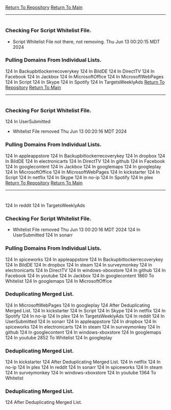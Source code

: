 [Return To Repository](https://github.com/DigitalWarrior/piholeparser/)
[Return To Main](https://github.com/DigitalWarrior/piholeparser/blob/master/RecentRunLogs/Mainlog.md)
____________________________________
# 
### Checking For Script Whitelist File.
* Script Whitelist File not there, not removing. Thu Jun 13 00:20:15 MDT 2024
### Pulling Domains From Individual Lists.
124 In Backupbitlockerrecoverykey
124 In BildDE
124 In DirectTV
124 In Facebook
124 In Jackbox
124 In MicrosoftOffice
124 In MicrosoftWebPages
124 In Script
124 In Skype
124 In Spotify
124 In TargetsWeeklyAds
[Return To Repository](https://github.com/DigitalWarrior/piholeparser/)
[Return To Main](https://github.com/DigitalWarrior/piholeparser/blob/master/RecentRunLogs/Mainlog.md)
____________________________________
# 
### Checking For Script Whitelist File.
124 In UserSubmitted
* Whitelist File removed Thu Jun 13 00:20:16 MDT 2024
### Pulling Domains From Individual Lists.
124 In appleappstore
124 In Backupbitlockerrecoverykey
124 In dropbox
124 In BildDE
124 In electronicarts
124 In DirectTV
124 In github
124 In Facebook
124 In googlecontent
124 In Jackbox
124 In googlemaps
124 In googleplay
124 In MicrosoftOffice
124 In MicrosoftWebPages
124 In kickstarter
124 In Script
124 In netflix
124 In Skype
124 In no-ip
124 In Spotify
124 In plex
[Return To Repository](https://github.com/DigitalWarrior/piholeparser/)
[Return To Main](https://github.com/DigitalWarrior/piholeparser/blob/master/RecentRunLogs/Mainlog.md)
____________________________________
# 
124 In reddit
124 In TargetsWeeklyAds
### Checking For Script Whitelist File.
* Whitelist File removed Thu Jun 13 00:20:16 MDT 2024
124 In UserSubmitted
124 In sonarr
### Pulling Domains From Individual Lists.
124 In spiceworks
124 In appleappstore
124 In Backupbitlockerrecoverykey
124 In BildDE
124 In dropbox
124 In steam
124 In surveymonkey
124 In electronicarts
124 In DirectTV
124 In windows-xboxstore
124 In github
124 In Facebook
124 In youtube
124 In Jackbox
124 In googlecontent
1860 To Whitelist
124 In googlemaps
124 In MicrosoftOffice
### Deduplicating Merged List.
124 In MicrosoftWebPages
124 In googleplay
124 After Deduplicating Merged List.
124 In kickstarter
124 In Script
124 In Skype
124 In netflix
124 In Spotify
124 In no-ip
124 In plex
124 In TargetsWeeklyAds
124 In reddit
124 In UserSubmitted
124 In sonarr
124 In appleappstore
124 In dropbox
124 In spiceworks
124 In electronicarts
124 In steam
124 In surveymonkey
124 In github
124 In googlecontent
124 In windows-xboxstore
124 In googlemaps
124 In youtube
2852 To Whitelist
124 In googleplay
### Deduplicating Merged List.
124 In kickstarter
124 After Deduplicating Merged List.
124 In netflix
124 In no-ip
124 In plex
124 In reddit
124 In sonarr
124 In spiceworks
124 In steam
124 In surveymonkey
124 In windows-xboxstore
124 In youtube
1364 To Whitelist
### Deduplicating Merged List.
124 After Deduplicating Merged List.
